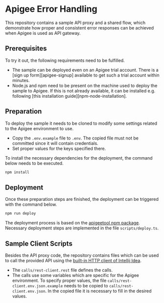 # Apigee Error Handling

This repository contains a sample API proxy and a shared flow, which demonstrate how proper and consistent error responses can be achieved when Apigee is used as API gateway.

## Prerequisites

To try it out, the following requirements need to be fulfilled.

* The sample can be deployed even on an Apigee trial account. There is a [sign up form][apigee-signup] available to get such a trial account within minutes.
* Node.js and npm need to be present on the machine used to deploy the sample to Apigee.
If this is not already available, it can be installed e.g. following [this installation guide][npm-node-installation].

## Preparation

To deploy the sample it needs to be cloned to modify some settings related to the Apigee environment to use.

* Copy the `.env.example` file to `.env`.
The copied file must not be committed since it will contain credentials.
* Set proper values for the keys specified there.

To install the necessary dependencies for the deployment, the command below needs to be executed.

```bash
npm install
```

## Deployment

Once these preparation steps are finished, the deployment can be triggered with the command below.

```bash
npm run deploy
```

The deployment process is based on the [apigeetool npm package][apigee-apigeetool-npm].
Necessary deployment steps are implemented in the file `scripts/deploy.ts`.

## Sample Client Scripts

Besides the API proxy code, the repository contains files which can be used to call the provided API using the [built-in HTTP client of Intellij Idea][intellij-restclient].

* The `calls/rest-client.rest` file defines the calls.
* The calls use some variables which are specific for the Apigee environment.
To specify proper values, the file `calls/rest-client.env.json.example` needs to be copied to `calls/rest-client.env.json`.
In the copied file it is necessary to fill in the desired values.

[intellij-restclient]: https://www.jetbrains.com/help/idea/http-client-in-product-code-editor.html
[apigee-apigeetool-npm]: https://www.npmjs.com/package/apigeetool

